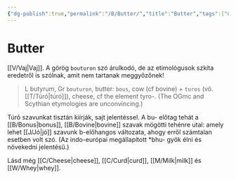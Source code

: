 ```yaml
---
{"dg-publish":true,"permalink":"/B/Butter/","title":"Butter","tags":["dg_uploaded"],"created":"2023-10-13T02:02","updated":"2023-11-08T03:35"}
---
```



# Butter

[[V/Vaj\|Vaj]]. A görög `bouturon` szó árulkodó, de az etimológusok szkíta eredetről is szólnak, amit nem tartanak meggyőzőnek!  
> L butyrum, Gr `bouturon`, butter: `bous`, cow (cf bovine) + `turos` (vö. [[T/Túró\|túró]]), cheese, cf the element tyro-. (The OGmc and Scythian etymologies are unconvincing.)  

Túró szavunkat tisztán kiírják, sajt jelentéssel. A bu- előtag tehát a [[B/Bonus\|bonus]], [[B/Bovine\|bovine]] szavak mögötti tehénre utal: amely lehet [[J/Jó\|jó]] szavunk b-előhangos változata, ahogy erről számtalan esetben volt szó. (Az indo-európai megállapított \*bhu- gyök élni és növekedni jelentésű.)  

  
Lásd még [[C/Cheese\|cheese]], [[C/Curd\|curd]], [[M/Milk\|milk]] és [[W/Whey\|whey]].  